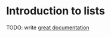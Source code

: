 # Introduction to lists

TODO: write [great documentation](http://jacobian.org/writing/what-to-write/)
